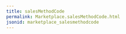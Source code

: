 ```yaml
---
title: salesMethodCode
permalink: Marketplace.salesMethodCode.html
jsonid: marketplace_salesmethodcode
---
```

